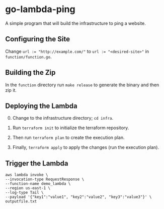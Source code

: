 # go-lambda-ping

A simple program that will build the infrastructure to ping a website.

## Configuring the Site

Change `url := "http://example.com/"` to `url := "<desired-site>"` in `function/function.go`.

## Building the Zip

In the `function` directory run `make release` to generate the binary and then zip it.

## Deploying the Lambda

0. Change to the infrastructure directory; `cd infra`.

1. Run `terraform init` to initialize the terraform repository.

2. Then run `terraform plan` to create the execution plan.

3. Finally, `terraform apply` to apply the changes (run the execution plan).


## Trigger the Lambda
```
aws lambda invoke \
--invocation-type RequestResponse \
--function-name demo_lambda \
--region us-east-1 \
--log-type Tail \
--payload '{"key1":"value1", "key2":"value2", "key3":"value3"}' \
outputfile.txt
```
